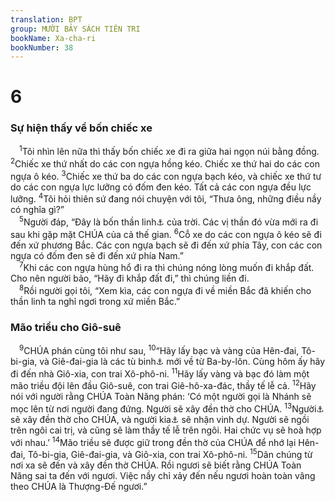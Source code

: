 ```yaml
---
translation: BPT
group: MƯỜI BẢY SÁCH TIÊN TRI
bookName: Xa-cha-ri 
bookNumber: 38
---
```


<div class="title"><h1>6</h1><h3>Sự hiện thấy về bốn chiếc xe</h3></div>
<span class="verse xa_6_1"> <sup>1</sup>Tôi nhìn lên nữa thì thấy bốn chiếc xe đi ra giữa hai ngọn núi bằng đồng.</span>
<span class="verse xa_6_2"><sup>2</sup>Chiếc xe thứ nhất do các con ngựa hồng kéo. Chiếc xe thứ hai do các con ngựa ô kéo.</span>
<span class="verse xa_6_3"><sup>3</sup>Chiếc xe thứ ba do các con ngựa bạch kéo, và chiếc xe thứ tư do các con ngựa lực lưỡng có đốm đen kéo. Tất cả các con ngựa đều lực lưỡng.</span>
<span class="verse xa_6_4"><sup>4</sup>Tôi hỏi thiên sứ đang nói chuyện với tôi, “Thưa ông, những điều nầy có nghĩa gì?”<br/></span>
<span class="verse xa_6_5"> <sup>5</sup>Người đáp, “Đây là bốn thần linh<a data-toggle="tooltip" data-placement="bottom" title="Hay “bốn gió.” Bốn gió nghĩa là “gió thổi 4 hướng: Đông, Tây, Nam, Bắc.">⚓</a> của trời. Các vị thần đó vừa mới ra đi sau khi gặp mặt CHÚA của cả thế gian.</span>
<span class="verse xa_6_6"><sup>6</sup>Cỗ xe do các con ngựa ô kéo sẽ đi đến xứ phương Bắc. Các con ngựa bạch sẽ đi đến xứ phía Tây, con các con ngựa có đốm đen sẽ đi đến xứ phía Nam.”<br/></span>
<span class="verse xa_6_7"> <sup>7</sup>Khi các con ngựa hùng hổ đi ra thì chúng nóng lòng muốn đi khắp đất. Cho nên người bảo, “Hãy đi khắp đất đi,” thì chúng liền đi.<br/></span>
<span class="verse xa_6_8"> <sup>8</sup>Rồi người gọi tôi, “Xem kìa, các con ngựa đi về miền Bắc đã khiến cho thần linh ta nghỉ ngơi trong xứ miền Bắc.”<br/></span>
<div class="title"><h3>Mão triều cho Giô-suê</h3></div>
<span class="verse xa_6_9"> <sup>9</sup>CHÚA phán cùng tôi như sau,</span>
<span class="verse xa_6_10"><sup>10</sup>“Hãy lấy bạc và vàng của Hên-đai, Tô-bi-gia, và Giê-đai-gia là các tù binh<a data-toggle="tooltip" data-placement="bottom" title="Những người bị bắt trong chiến tranh. Đây là những người Do-thái bị đày sang Ba-by-lôn.">⚓</a> mới về từ Ba-by-lôn. Cùng hôm ấy hãy đi đến nhà Giô-xia, con trai Xô-phô-ni.</span>
<span class="verse xa_6_11"><sup>11</sup>Hãy lấy vàng và bạc đó làm một mão triều đội lên đầu Giô-suê, con trai Giê-hô-xa-đác, thầy tế lễ cả.</span>
<span class="verse xa_6_12"><sup>12</sup>Hãy nói với người rằng CHÚA Toàn Năng phán: ‘Có một người gọi là Nhánh sẽ mọc lên từ nơi người đang đứng. Người sẽ xây đền thờ cho CHÚA.</span>
<span class="verse xa_6_13"><sup>13</sup>Người<a data-toggle="tooltip" data-placement="bottom" title="Đây có thể nói về Xê-ru-ba-bên.">⚓</a> sẽ xây đền thờ cho CHÚA, và người kia<a data-toggle="tooltip" data-placement="bottom" title="Có thể nói về Giô-suê.">⚓</a> sẽ nhận vinh dự. Người sẽ ngồi trên ngôi cai trị, và cũng sẽ làm thầy tế lễ trên ngôi. Hai chức vụ sẽ hoà hợp với nhau.’</span>
<span class="verse xa_6_14"><sup>14</sup>Mão triều sẽ được giữ trong đền thờ của CHÚA để nhớ lại Hên-đai, Tô-bi-gia, Giê-đai-gia, và Giô-xia, con trai Xô-phô-ni.</span>
<span class="verse xa_6_15"><sup>15</sup>Dân chúng từ nơi xa sẽ đến và xây đền thờ CHÚA. Rồi ngươi sẽ biết rằng CHÚA Toàn Năng sai ta đến với ngươi. Việc nầy chỉ xảy đến nếu ngươi hoàn toàn vâng theo CHÚA là Thượng-Đế ngươi.”<br/></span>
